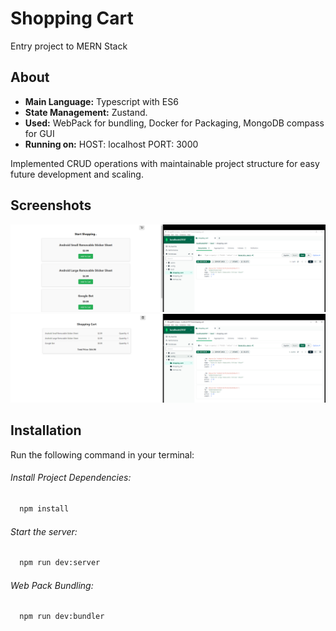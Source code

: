 
# Shopping Cart

Entry project to MERN Stack

## About

- **Main Language:** Typescript with ES6
- **State Management:** Zustand.
- **Used:** WebPack for bundling, Docker for Packaging, MongoDB compass for GUI
- **Running on:** HOST: localhost PORT: 3000 

Implemented CRUD operations with maintainable project structure for easy future development and scaling.


## Screenshots

![ss](asset/Screenshots/ss1.png)
![ss](asset/Screenshots/ss2.png)


## Installation

Run the following command in your terminal:
###### Install Project Dependencies:

```bash
  npm install
```
###### Start the server:
```bash
  npm run dev:server 
```
###### Web Pack Bundling:

```bash
  npm run dev:bundler
```




